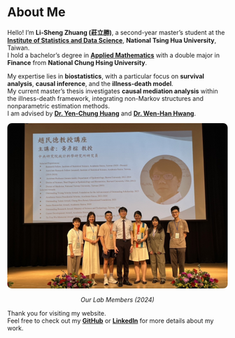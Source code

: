 # About Me

Hello! I’m **Li-Sheng Zhuang (莊立勝)**, a second-year master’s student at the [**Institute of Statistics and Data Science**](https://stat.site.nthu.edu.tw/?Lang=zh-tw), **National Tsing Hua University**, Taiwan.  
I hold a bachelor’s degree in [**Applied Mathematics**](https://www.amath.nchu.edu.tw/) with a double major in **Finance** from **National Chung Hsing University**.

My expertise lies in **biostatistics**, with a particular focus on **survival analysis**, **causal inference**, and the **illness-death model**.  
My current master’s thesis investigates **causal mediation analysis** within the illness-death framework, integrating non-Markov structures and nonparametric estimation methods.  
I am advised by [**Dr. Yen-Chung Huang**](https://www.stat.sinica.edu.tw/cht/index.php?act=researcher_manager&code=view&member=13) and [**Dr. Wen-Han Hwang**](https://stat.site.nthu.edu.tw/p/406-1327-170579,r406.php?Lang=zh-tw).

<div style="text-align: center;">
  <img src="Lab.JPG" alt="Our Lab Members in 2024" style="max-width: 100%; height: auto; border-radius: 10px;" />
  <p><em>Our Lab Members (2024)</em></p>
</div>

Thank you for visiting my website.  
Feel free to check out my [**GitHub**](https://github.com/Clisten0225) or [**LinkedIn**](https://www.linkedin.com/in/%E7%AB%8B%E5%8B%9D-%E8%8E%8A-767b66179/) for more details about my work.
